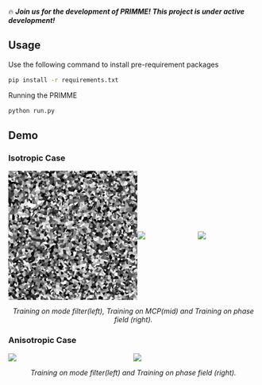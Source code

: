 :fire: ***Join us for the development of PRIMME! This project is under active development!***
## Usage
Use the following command to install pre-requirement packages
```bash
pip install -r requirements.txt
```

Running the PRIMME
```python
python run.py
```

## Demo
### Isotropic Case
<div style="display: flex; justify-content: center; align-items: center;">
  <img src="materials/mf.gif" width="260" />
  <img src="materials/mcp.gif" width="260" />
  <img src="materials/phase_field.gif" width="260" />
</div>
<p align="middle">
    <em >Training on mode filter(left), Training on MCP(mid) and Training on phase field (right).</em>
</p>
<be>

### Anisotropic Case
<div style="display: flex; justify-content: center; align-items: center;">
  <img src="materials/mf_incl.gif" width="390" />
  <img src="materials/mcp_incl.gif" width="390" />
</div>
<p align="middle">
    <em >Training on mode filter(left) and Training on phase field (right).</em>
</p>
<be>

